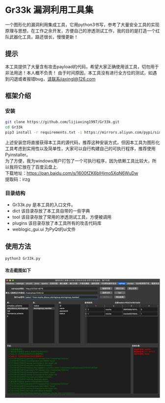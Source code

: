 # Gr33k 漏洞利用工具集
一个图形化的漏洞利用集成工具，它用python3书写，参考了大量安全工具的实现原理与思想，在工作之余开发，方便自己的渗透测试工作，我的目的是打造一个红队武器化工具，路还很长，慢慢更新！

## 提示
本工具提供了大量含有攻击payload的代码，希望大家正确使用该工具，切勿用于非法用途！本人概不负责！
由于时间原因，本工具没有进行全方位的测试，如遇到闪退或者报错bug，请联系jiaxingl@126.com  


## 框架介绍
### 安装
```sh
git clone https://github.com/lijiaxing1997/Gr33k.git
cd Gr33k
pip3 install -r requirements.txt -i https://mirrors.aliyun.com/pypi/simple/
```
上述安装您将直接获得本工具的源代码，推荐这种安装方式，但因本工具为图形化工具考虑到实用性以及简单性，大家可以自行构建自己的可执行程序，推荐使用Pyinstaller。  
为了方便，我为windows用户打包了一个可执行程序，因为依赖工具比较大，所以我将它放在了百度云盘上.  
下载地址：<https://pan.baidu.com/s/1600fZK6bIHjmo5XqN6WuDw>  
 提取码：irzg  
### 目录结构
- Gr33k.py 是本工具的入口文件。
- dict 该目录存放了本工具自带的一些字典
- tool 该目录存放了常用的渗透测试工具，方便被调用
- plugins 该目录存放了本工具所有的攻击代码库
- weblogic_gui.ui 为PyQt的ui文件

## 使用方法
```sh
python3 Gr33k.py
```

#### 攻击截图如下
![avatar](./img/exm.png)


